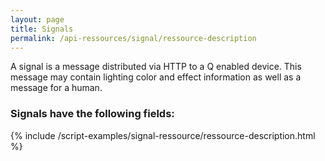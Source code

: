 ```yaml
---
layout: page
title: Signals
permalink: /api-ressources/signal/ressource-description
---
```



A signal is a message distributed via HTTP to a Q enabled device. This message may contain lighting
color and effect information as well as a message for a human.

### Signals have the following fields:

{% include /script-examples/signal-ressource/ressource-description.html %}
